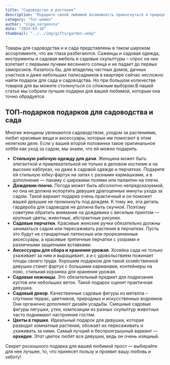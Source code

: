 ```yaml
---
title: "Cадоводство и растения"
description: "Подарите своей любимой возможность прикоснуться к природе, поухаживать за ней или просто созерцать красоту вокруг, отдыхая в саду!"
category: "for-women"
author: "olga_sergeevna"
date: "2024-03-18"
thumbnail: "../../img/gifts/garden.webp"
---
```


Товары для садоводства и и сада представлены в таком широком ассортименте, что аж глаза разбегаются. Саженцы и садовая одежда, инструменты и садовая мебель и садовые скульптуры – спрос на них взлетает с первыми лучами весеннего солнца и не падает до первых заморозков. Казалось бы, для владелиц частных домов, дачных участков и даже небольших палисадников в квартире сейчас несложно найти подарок для сада и садоводства. Но при большом количестве товаров для вы можете столкнуться со сложным выбором.В нашей статье мы собрали лучшие подарки для вашей любимой, которым она точно обрадуется.

## ТОП-подарков подарков для садоводства и сада

Многие женщины увлекаются садоводством, уходом за растениями, любит красивые вещи и аксессуары, которые им помогают в этом нелегком деле. Если у вашей второй половинки такое оригинальное хобби как уход за садом, мы знаем, что ей можно подарить.

- **Стильную рабочую одежду для дачи**. Женщина может быть элегантной и привлекательной не только в деловом костюме и на высоких каблуках, но даже в садовой одежде и перчатках. Подарите ей стильную юбку-фартук на запах с разными кармашками, а в дополнение — панаму с широкими полями или палантин на плечи.
- **Дождевик-пончо**. Погода может быть абсолютно непредсказуемой, но она не должна испортить девушке драгоценные минуты ухода за садом. Такой вариант подарка очень практичный и он поможет вашей девушке не промокнуть под дождем. К тому же, эта деталь гардероба для садоводов не должна быть скучной. Поэтому советуем обратить внимание на дождевики с веселым принтом — крупные цветы, животные, абстрактные рисунки.
- **Садовые перчатки**. Красивые женские ручки обязательно должны заниматься садом или пересаживать растения в перчатках. Пусть это будут не стандартные латексные или прорезиненные аксессуары, а красивые тряпичные перчатки с узорами и различными защитными вставками.
- **Аксессуары для сбора и хранения урожая**. Хозяйка сада не только ухаживает за ним и выращивает, а и с удовольствием пожинает плоды своего труда. Хорошим подарком для такой хозяйственной девушки станет фартук с большими карманами, контейнеры на пояс, стильная корзинка для хранения урожая. 
- **Садовые ножницы**. Это обязательный предмет для подрезания кустов или небольших веток. Такой подарок оценит практичная девушка.
- **Садовый декор**. Качественные садовые фигуры из металла – спутники террас, цветников, природных и искусственных водоемов. Они органично дополняют дизайн усадьбы. Смешные садовые фигуры лягушки, утки, композиции из разных скульптур животных часто поднимают настроение гостям. 
- **Цветы в горшке**. Идеальный подарок для девушки, которая разводит комнатные растения, обожает их пересаживать и ухаживать за ними. Самый лучший и беспроигрышный вариант — **орхидея**. Этот цветок любят все девушки, ведь он очень изящный. 

Секрет роскошного подарка для вашей любимой прост — выбирайте для нее лучшее, то, что принесет пользу и проявит вашу любовь и заботу!

